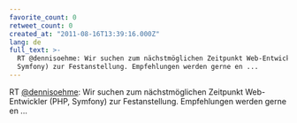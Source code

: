 ```yaml
---
favorite_count: 0
retweet_count: 0
created_at: "2011-08-16T13:39:16.000Z"
lang: de
full_text: >-
  RT @dennisoehme: Wir suchen zum nächstmöglichen Zeitpunkt Web-Entwickler (PHP,
  Symfony) zur Festanstellung. Empfehlungen werden gerne en ...
---
```


RT [@dennisoehme](https://twitter.com/dennisoehme): Wir suchen zum
nächstmöglichen Zeitpunkt Web-Entwickler (PHP, Symfony) zur Festanstellung.
Empfehlungen werden gerne en ...

